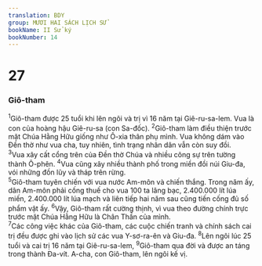 ```yaml
---
translation: BDY
group: MƯƠI HAI SÁCH LỊCH SỬ
bookName: II Sử ký 
bookNumber: 14
---
```


<div class="title"><h1>27</h1><h3>Giô-tham</h3></div>
<span class="verse 2su_27_1"><sup>1</sup>Giô-tham được 25 tuổi khi lên ngôi và trị vì 16 năm tại Giê-ru-sa-lem. Vua là con của hoàng hậu Giê-ru-sa (con Sa-đốc). </span>
<span class="verse 2su_27_2"><sup>2</sup>Giô-tham làm điều thiện trước mặt Chúa Hằng Hữu giống như  Ô-xia thân phụ mình. Vua không dám vào Đền thờ như vua cha, tuy nhiên, tình trạng nhân dân vẫn còn suy đồi.<br/></span>
<span class="verse 2su_27_3"><sup>3</sup>Vua xây cất cổng trên của Đền thờ Chúa và nhiều công sự trên tường thành Ô-phên. </span>
<span class="verse 2su_27_4"><sup>4</sup>Vua cũng xây nhiều thành phố trong miền đồi núi Giu-đa, vói những đồn lũy và tháp trên rừng.<br/></span>
<span class="verse 2su_27_5"><sup>5</sup>Giô-tham tuyên chiến với vua nước Am-môn và chiến thắng. Trong năm ấy, dân Am-môn phải cống thuế cho vua 100 ta lâng bạc, 2.400.000 lít lúa miến, 2.400.000 lít lúa mạch và liên tiếp hai năm sau cũng tiến cống đủ số phẩm vật ấy. </span>
<span class="verse 2su_27_6"><sup>6</sup>Vậy, Giô-tham rất cường thịnh, vì vua theo đường chính trực trước mặt Chúa Hằng Hữu là Chân Thần của mình.<br/></span>
<span class="verse 2su_27_7"><sup>7</sup>Các công việc khác của Giô-tham, các cuộc chiến tranh và chính sách cai trị đều được ghi vào lịch sử các vua Y-sơ-ra-ên và Giu-đa. </span>
<span class="verse 2su_27_8"><sup>8</sup>Lên ngôi lúc 25 tuổi và cai trị 16 năm tại Giê-ru-sa-lem, </span>
<span class="verse 2su_27_9"><sup>9</sup>Giô-tham qua đời và được an táng trong thành Đa-vít. A-cha, con Giô-tham, lên ngôi kế vị.</span>

